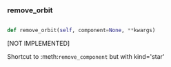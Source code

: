 ### remove\_orbit
```py

def remove_orbit(self, component=None, **kwargs)

```



[NOT IMPLEMENTED]

Shortcut to :meth:`remove_component` but with kind='star'

